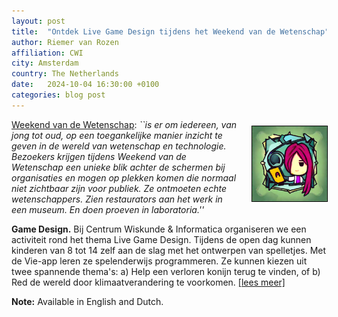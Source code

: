 ```yaml
---
layout: post
title:  "Ontdek Live Game Design tijdens het Weekend van de Wetenschap"
author: Riemer van Rozen
affiliation: CWI
city: Amsterdam
country: The Netherlands
date:   2024-10-04 16:30:00 +0100
categories: blog post
---
```

<div style="padding-left: 20px; padding-bottom: 20px; padding-top: 10px; float: right; width: 120px;">
<img src="/assets/Vie.jpg" style="width: 120px; border: 1px solid black;">
</div>

[Weekend van de Wetenschap](https://weekendvandewetenschap.nl): *``is er om iedereen, van jong tot oud, op een toegankelijke manier inzicht te geven in de wereld van wetenschap en technologie. Bezoekers krijgen tijdens Weekend van de Wetenschap een unieke blik achter de schermen bij organisaties en mogen op plekken komen die normaal niet zichtbaar zijn voor publiek. Ze ontmoeten echte wetenschappers. Zien restaurators aan het werk in een museum. En doen proeven in laboratoria.''*

**Game Design.** Bij Centrum Wiskunde & Informatica organiseren we een activiteit rond het thema Live Game Design. Tijdens de open dag kunnen kinderen van 8 tot 14 zelf aan de slag met het ontwerpen van spelletjes. Met de Vie-app leren ze spelenderwijs programmeren. Ze kunnen kiezen uit twee spannende thema's: a) Help een verloren konijn terug te vinden, of b) Red de wereld door klimaatverandering te voorkomen. [[lees meer]](/Vie/)

**Note:** Available in English and Dutch.